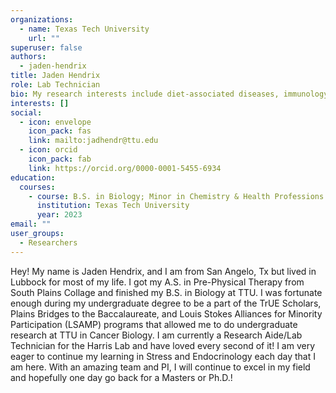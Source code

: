 ```yaml
---
organizations:
  - name: Texas Tech University
    url: ""
superuser: false
authors:
  - jaden-hendrix
title: Jaden Hendrix
role: Lab Technician
bio: My research interests include diet-associated diseases, immunology, and endocrinology
interests: []
social:
  - icon: envelope
    icon_pack: fas
    link: mailto:jadhendr@ttu.edu
  - icon: orcid
    icon_pack: fab
    link: https://orcid.org/0000-0001-5455-6934
education:
  courses:
    - course: B.S. in Biology; Minor in Chemistry & Health Professions
      institution: Texas Tech University
      year: 2023
email: ""
user_groups:
  - Researchers
---
```

Hey! My name is Jaden Hendrix, and I am from San Angelo, Tx but lived in Lubbock for most of my life. I got my A.S. in Pre-Physical Therapy from South Plains Collage and finished my B.S. in Biology at TTU. I was fortunate enough during my undergraduate degree to be a part of the TrUE Scholars, Plains Bridges to the Baccalaureate, and Louis Stokes Alliances for Minority Participation (LSAMP) programs that allowed me to do undergraduate research at TTU in Cancer Biology. I am currently a Research Aide/Lab Technician for the Harris Lab and have loved every second of it! I am very eager to continue my learning in Stress and Endocrinology each day that I am here. With an amazing team and PI, I will continue to excel in my field and hopefully one day go back for a Masters or Ph.D.!
